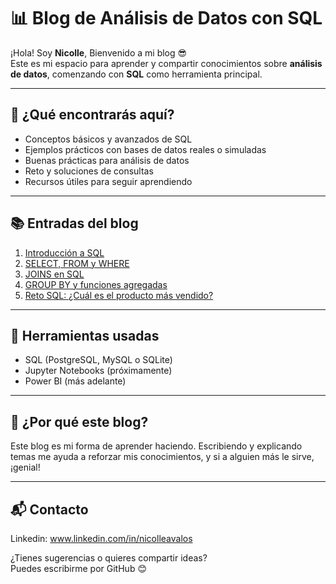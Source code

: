# 📊 Blog de Análisis de Datos con SQL

¡Hola! Soy **Nicolle**, Bienvenido a mi blog 😎  
Este es mi espacio para aprender y compartir conocimientos sobre **análisis de datos**, comenzando con **SQL** como herramienta principal.

---

## 🚀 ¿Qué encontrarás aquí?

- Conceptos básicos y avanzados de SQL
- Ejemplos prácticos con bases de datos reales o simuladas
- Buenas prácticas para análisis de datos
- Reto y soluciones de consultas
- Recursos útiles para seguir aprendiendo

---

## 📚 Entradas del blog

1. [Introducción a SQL](posts/introduccion-a-sql.md)
2. [SELECT, FROM y WHERE](posts/select-from-where.md)
3. [JOINS en SQL](posts/joins-en-sql.md)
4. [GROUP BY y funciones agregadas](posts/group-by-funciones-agregadas.md)
5. [Reto SQL: ¿Cuál es el producto más vendido?](posts/reto-producto-mas-vendido.md)

---

## 🧰 Herramientas usadas

- SQL (PostgreSQL, MySQL o SQLite)
- Jupyter Notebooks (próximamente)
- Power BI (más adelante)

---

## 🌱 ¿Por qué este blog?

Este blog es mi forma de aprender haciendo. Escribiendo y explicando temas me ayuda a reforzar mis conocimientos, y si a alguien más le sirve, ¡genial!

---

## 📬 Contacto 

Linkedin: www.linkedin.com/in/nicolleavalos

¿Tienes sugerencias o quieres compartir ideas?  
Puedes escribirme por GitHub 😊
